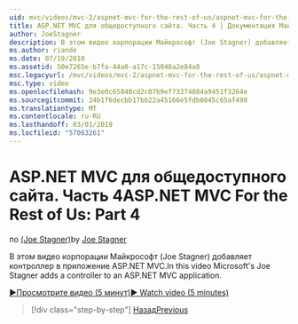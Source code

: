 ```yaml
---
uid: mvc/videos/mvc-2/aspnet-mvc-for-the-rest-of-us/aspnet-mvc-for-the-rest-of-us-part-4
title: ASP.NET MVC для общедоступного сайта. Часть 4 | Документация Майкрософт
author: JoeStagner
description: В этом видео корпорации Майкрософт (Joe Stagner) добавляет контроллер в приложение ASP.NET MVC.
ms.author: riande
ms.date: 07/19/2010
ms.assetid: 50e7265e-b7fa-44a0-a17c-15048a2e84a8
msc.legacyurl: /mvc/videos/mvc-2/aspnet-mvc-for-the-rest-of-us/aspnet-mvc-for-the-rest-of-us-part-4
msc.type: video
ms.openlocfilehash: 9e3e0c65840cd2c07b9ef73374084a9451f3264e
ms.sourcegitcommit: 24b1f6decbb17bb22a45166e5fdb0845c65af498
ms.translationtype: MT
ms.contentlocale: ru-RU
ms.lasthandoff: 03/01/2019
ms.locfileid: "57063261"
---
```

<a name="aspnet-mvc-for-the-rest-of-us-part-4"></a><span data-ttu-id="3a73e-103">ASP.NET MVC для общедоступного сайта. Часть 4</span><span class="sxs-lookup"><span data-stu-id="3a73e-103">ASP.NET MVC For the Rest of Us: Part 4</span></span>
====================
<span data-ttu-id="3a73e-104">по [(Joe Stagner)](https://github.com/JoeStagner)</span><span class="sxs-lookup"><span data-stu-id="3a73e-104">by [Joe Stagner](https://github.com/JoeStagner)</span></span>

<span data-ttu-id="3a73e-105">В этом видео корпорации Майкрософт (Joe Stagner) добавляет контроллер в приложение ASP.NET MVC.</span><span class="sxs-lookup"><span data-stu-id="3a73e-105">In this video Microsoft's Joe Stagner adds a controller to an ASP.NET MVC application.</span></span>

[<span data-ttu-id="3a73e-106">&#9654;Просмотрите видео (5 минут)</span><span class="sxs-lookup"><span data-stu-id="3a73e-106">&#9654; Watch video (5 minutes)</span></span>](https://channel9.msdn.com/Blogs/ASP-NET-Site-Videos/aspnet-mvc-for-the-rest-of-us-part-4)

> [!div class="step-by-step"]
> [<span data-ttu-id="3a73e-107">Назад</span><span class="sxs-lookup"><span data-stu-id="3a73e-107">Previous</span></span>](aspnet-mvc-for-the-rest-of-us-part-3.md)
